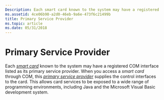 ```yaml
---
Description: Each smart card known to the system may have a registered COM interface listed as its primary service provider.
ms.assetid: 4ce06b98-a2d0-46eb-9a6e-473f6c21499b
title: Primary Service Provider
ms.topic: article
ms.date: 05/31/2018
---
```


# Primary Service Provider

Each [*smart card*](https://msdn.microsoft.com/en-us/library/ms721625(v=VS.85).aspx) known to the system may have a registered COM interface listed as its primary service provider. When you access a *smart card* through COM, this [*primary service provider*](https://msdn.microsoft.com/en-us/library/ms721603(v=VS.85).aspx) supplies the control interfaces to the card. This allows card services to be exposed to a wide range of programming environments, including Java and the Microsoft Visual Basic development system.

 

 



